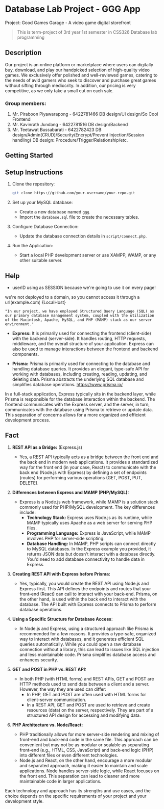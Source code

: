 # Database Lab Project - GGG App

Project: Good Games Garage - A video game digital storefront
> This is term-project of 3rd year 1st semester in CSS326 Database lab programming

## Description

Our project is an online platform or marketplace where users can digitally buy, download, and play our handpicked selection of high-quality video games. We exclusively offer polished and well-reviewed games, catering to the needs of avid gamers who seek to discover and purchase great games without sifting through mediocrity. In addition, our pricing is very competitive, as we only take a small cut on each sale.

### Group members:

1. Mr. Piraboon Piyawarapong - 6422781466
DB design/UI design/So Cool Frontend
3. Mr. Kavinrath Jundang - 6422781516
DB design/Backend
4. Mr. Teetawat Bussabarati - 6422782423
DB design/Admin(CRUD)/Security(Encrypt/Prevent Injection/Session handling)
DB design: Procedure/Trigger/Relationship/etc.

## Getting Started
## Setup Instructions

1. Clone the repository:

    ```bash
    git clone https://github.com/your-username/your-repo.git
    ```

2. Set up your MySQL database:

    - Create a new database named `ggg`.
    - Import the `database.sql` file to create the necessary tables.

3. Configure Database Connection:

    - Update the database connection details in `script/connect.php`.

4. Run the Application:

    - Start a local PHP development server or use XAMPP, WAMP, or any other suitable server.

## Help

- userID using as SESSION because we're going to use it on every page!

we're not deployed to a domain, so you cannot access it through a url(example.com) {LocalHost}

```
"In our project, we have employed Structured Query Language (SQL) as our primary database management system, coupled with the utilization of the Macintosh, Apache, MySQL, and PHP (MAMP) stack as our server environment."
```

<!-- ## Version History

* 0.2
    * PHP
* 0.1
    * React and Node -->

- **Express:** It is primarily used for connecting the frontend (client-side) with the backend (server-side). It handles routing, HTTP requests, middleware, and the overall structure of your application. Express can also be used to manage interactions between the frontend and backend components.

- **Prisma:** Prisma is primarily used for connecting to the database and handling database queries. It provides an elegant, type-safe API for working with databases, including creating, reading, updating, and deleting data. Prisma abstracts the underlying SQL database and simplifies database operations.
https://www.prisma.io/

In a full-stack application, Express typically sits in the backend layer, while Prisma is responsible for the database interaction within the backend. The frontend communicates with the Express server, and the server, in turn, communicates with the database using Prisma to retrieve or update data. This separation of concerns allows for a more organized and efficient development process.

## Fact

1. **REST API as a Bridge:** (Express.js)
   - Yes, a REST API typically acts as a bridge between the front end and the back end in modern web applications. It provides a standardized way for the front end (in your case, React) to communicate with the back end (Node.js with Express) by defining a set of endpoints (routes) for performing various operations (GET, POST, PUT, DELETE).

2. **Differences between Express and MAMP (PHP/MySQL):**
   - Express is a Node.js web framework, while MAMP is a solution stack commonly used for PHP/MySQL development. The key differences include:
     - **Technology Stack:** Express uses Node.js as its runtime, while MAMP typically uses Apache as a web server for serving PHP files.
     - **Programming Language:** Express is JavaScript, while MAMP involves PHP for server-side scripting.
     - **Database Handling:** In MAMP, PHP scripts can connect directly to MySQL databases. In the Express example you provided, it returns JSON data but doesn't interact with a database directly. You'd need to add database connectivity to handle data in Express.

3. **Creating REST API with Express before Prisma:**
   - Yes, typically, you would create the REST API using Node.js and Express first. This API defines the endpoints and routes that your front-end (React) can call to interact with your back-end. Prisma, on the other hand, is used within the back end to interact with the database. The API built with Express connects to Prisma to perform database operations.

4. **Using a Specific Structure for Database Access:**
   - In Node.js and Express, using a structured approach like Prisma is recommended for a few reasons. It provides a type-safe, organized way to interact with databases, and it generates efficient SQL queries automatically. While you could open a raw database connection without a library, this can lead to issues like SQL injection and less maintainable code. Prisma simplifies database access and enhances security.

5. **GET and POST in PHP vs. REST API:**
   - In both PHP (with HTML forms) and REST APIs, GET and POST are HTTP methods used to send data between a client and a server. However, the way they are used can differ:
     - In PHP, GET and POST are often used with HTML forms for client-server communication.
     - In a REST API, GET and POST are used to retrieve and create resources (data) on the server, respectively. They are part of a structured API design for accessing and modifying data.

6. **PHP Architecture vs. Node/React:**
   - PHP traditionally allows for more server-side rendering and mixing of front-end and back-end code in the same file. This approach can be convenient but may not be as modular or scalable as separating front-end (e.g., HTML, CSS, JavaScript) and back-end logic (PHP) into different files or even different technologies.
   - Node.js and React, on the other hand, encourage a more modular and separated approach, making it easier to maintain and scale applications. Node handles server-side logic, while React focuses on the front end. This separation can lead to cleaner and more maintainable code in larger applications.

Each technology and approach has its strengths and use cases, and the choice depends on the specific requirements of your project and your development style.
